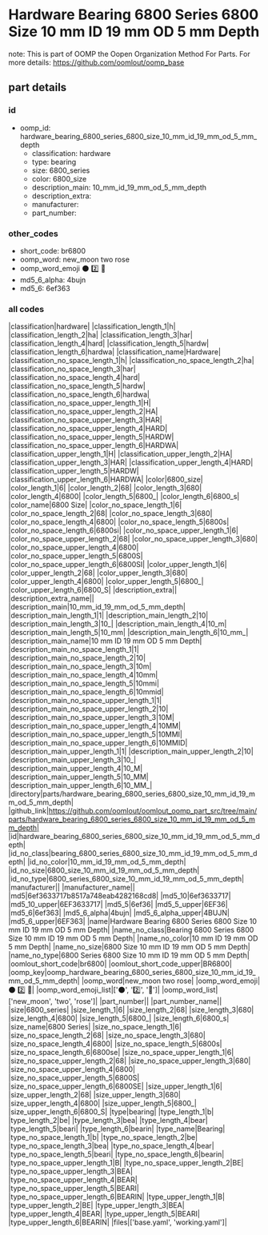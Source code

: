 # Hardware Bearing 6800 Series 6800 Size 10 mm ID 19 mm OD 5 mm Depth  

note: This is part of OOMP the Oopen Organization Method For Parts. For more details: https://github.com/oomlout/oomp_base

##  part details





### id
* oomp_id: hardware_bearing_6800_series_6800_size_10_mm_id_19_mm_od_5_mm_depth
  * classification: hardware
  * type: bearing
  * size: 6800_series
  * color: 6800_size
  * description_main: 10_mm_id_19_mm_od_5_mm_depth
  * description_extra: 
  * manufacturer: 
  * part_number: 

### other_codes
* short_code: br6800
* oomp_word: new_moon two rose
* oomp_word_emoji :new_moon: :two: :rose:
* md5_6_alpha: 4bujn
* md5_6: 6ef363

### all codes 
|classification|hardware|
|classification_length_1|h|
|classification_length_2|ha|
|classification_length_3|har|
|classification_length_4|hard|
|classification_length_5|hardw|
|classification_length_6|hardwa|
|classification_name|Hardware|
|classification_no_space_length_1|h|
|classification_no_space_length_2|ha|
|classification_no_space_length_3|har|
|classification_no_space_length_4|hard|
|classification_no_space_length_5|hardw|
|classification_no_space_length_6|hardwa|
|classification_no_space_upper_length_1|H|
|classification_no_space_upper_length_2|HA|
|classification_no_space_upper_length_3|HAR|
|classification_no_space_upper_length_4|HARD|
|classification_no_space_upper_length_5|HARDW|
|classification_no_space_upper_length_6|HARDWA|
|classification_upper_length_1|H|
|classification_upper_length_2|HA|
|classification_upper_length_3|HAR|
|classification_upper_length_4|HARD|
|classification_upper_length_5|HARDW|
|classification_upper_length_6|HARDWA|
|color|6800_size|
|color_length_1|6|
|color_length_2|68|
|color_length_3|680|
|color_length_4|6800|
|color_length_5|6800_|
|color_length_6|6800_s|
|color_name|6800 Size|
|color_no_space_length_1|6|
|color_no_space_length_2|68|
|color_no_space_length_3|680|
|color_no_space_length_4|6800|
|color_no_space_length_5|6800s|
|color_no_space_length_6|6800si|
|color_no_space_upper_length_1|6|
|color_no_space_upper_length_2|68|
|color_no_space_upper_length_3|680|
|color_no_space_upper_length_4|6800|
|color_no_space_upper_length_5|6800S|
|color_no_space_upper_length_6|6800SI|
|color_upper_length_1|6|
|color_upper_length_2|68|
|color_upper_length_3|680|
|color_upper_length_4|6800|
|color_upper_length_5|6800_|
|color_upper_length_6|6800_S|
|description_extra||
|description_extra_name||
|description_main|10_mm_id_19_mm_od_5_mm_depth|
|description_main_length_1|1|
|description_main_length_2|10|
|description_main_length_3|10_|
|description_main_length_4|10_m|
|description_main_length_5|10_mm|
|description_main_length_6|10_mm_|
|description_main_name|10 mm ID 19 mm OD 5 mm Depth|
|description_main_no_space_length_1|1|
|description_main_no_space_length_2|10|
|description_main_no_space_length_3|10m|
|description_main_no_space_length_4|10mm|
|description_main_no_space_length_5|10mmi|
|description_main_no_space_length_6|10mmid|
|description_main_no_space_upper_length_1|1|
|description_main_no_space_upper_length_2|10|
|description_main_no_space_upper_length_3|10M|
|description_main_no_space_upper_length_4|10MM|
|description_main_no_space_upper_length_5|10MMI|
|description_main_no_space_upper_length_6|10MMID|
|description_main_upper_length_1|1|
|description_main_upper_length_2|10|
|description_main_upper_length_3|10_|
|description_main_upper_length_4|10_M|
|description_main_upper_length_5|10_MM|
|description_main_upper_length_6|10_MM_|
|directory|parts/hardware_bearing_6800_series_6800_size_10_mm_id_19_mm_od_5_mm_depth|
|github_link|https://github.com/oomlout/oomlout_oomp_part_src/tree/main/parts/hardware_bearing_6800_series_6800_size_10_mm_id_19_mm_od_5_mm_depth|
|id|hardware_bearing_6800_series_6800_size_10_mm_id_19_mm_od_5_mm_depth|
|id_no_class|bearing_6800_series_6800_size_10_mm_id_19_mm_od_5_mm_depth|
|id_no_color|10_mm_id_19_mm_od_5_mm_depth|
|id_no_size|6800_size_10_mm_id_19_mm_od_5_mm_depth|
|id_no_type|6800_series_6800_size_10_mm_id_19_mm_od_5_mm_depth|
|manufacturer||
|manufacturer_name||
|md5|6ef3633717b8517a748eab4282168cd8|
|md5_10|6ef3633717|
|md5_10_upper|6EF3633717|
|md5_5|6ef36|
|md5_5_upper|6EF36|
|md5_6|6ef363|
|md5_6_alpha|4bujn|
|md5_6_alpha_upper|4BUJN|
|md5_6_upper|6EF363|
|name|Hardware Bearing 6800 Series 6800 Size 10 mm ID 19 mm OD 5 mm Depth|
|name_no_class|Bearing 6800 Series 6800 Size 10 mm ID 19 mm OD 5 mm Depth|
|name_no_color|10 mm ID 19 mm OD 5 mm Depth|
|name_no_size|6800 Size 10 mm ID 19 mm OD 5 mm Depth|
|name_no_type|6800 Series 6800 Size 10 mm ID 19 mm OD 5 mm Depth|
|oomlout_short_code|br6800|
|oomlout_short_code_upper|BR6800|
|oomp_key|oomp_hardware_bearing_6800_series_6800_size_10_mm_id_19_mm_od_5_mm_depth|
|oomp_word|new_moon two rose|
|oomp_word_emoji|:new_moon: :two: :rose:|
|oomp_word_emoji_list|[':new_moon:', ':two:', ':rose:']|
|oomp_word_list|['new_moon', 'two', 'rose']|
|part_number||
|part_number_name||
|size|6800_series|
|size_length_1|6|
|size_length_2|68|
|size_length_3|680|
|size_length_4|6800|
|size_length_5|6800_|
|size_length_6|6800_s|
|size_name|6800 Series|
|size_no_space_length_1|6|
|size_no_space_length_2|68|
|size_no_space_length_3|680|
|size_no_space_length_4|6800|
|size_no_space_length_5|6800s|
|size_no_space_length_6|6800se|
|size_no_space_upper_length_1|6|
|size_no_space_upper_length_2|68|
|size_no_space_upper_length_3|680|
|size_no_space_upper_length_4|6800|
|size_no_space_upper_length_5|6800S|
|size_no_space_upper_length_6|6800SE|
|size_upper_length_1|6|
|size_upper_length_2|68|
|size_upper_length_3|680|
|size_upper_length_4|6800|
|size_upper_length_5|6800_|
|size_upper_length_6|6800_S|
|type|bearing|
|type_length_1|b|
|type_length_2|be|
|type_length_3|bea|
|type_length_4|bear|
|type_length_5|beari|
|type_length_6|bearin|
|type_name|Bearing|
|type_no_space_length_1|b|
|type_no_space_length_2|be|
|type_no_space_length_3|bea|
|type_no_space_length_4|bear|
|type_no_space_length_5|beari|
|type_no_space_length_6|bearin|
|type_no_space_upper_length_1|B|
|type_no_space_upper_length_2|BE|
|type_no_space_upper_length_3|BEA|
|type_no_space_upper_length_4|BEAR|
|type_no_space_upper_length_5|BEARI|
|type_no_space_upper_length_6|BEARIN|
|type_upper_length_1|B|
|type_upper_length_2|BE|
|type_upper_length_3|BEA|
|type_upper_length_4|BEAR|
|type_upper_length_5|BEARI|
|type_upper_length_6|BEARIN|
|files|['base.yaml', 'working.yaml']|
